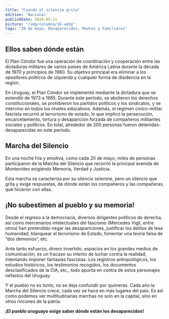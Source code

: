 ```yaml
---
title: "Cuando el silencio grita"
edition: 'Nacional'
publishDate: 2024-05-21
picture: "/img/columna/16.webp"
tags: "20 de mayo, Desaparecidos, Madres y Familiares"
---
```

## Ellos saben dónde están

El Plan Cóndor fue una operación de coordinación y cooperación entre las dictaduras militares de varios países de América Latina durante la década de 1970 y principios de 1980. Su objetivo principal era eliminar a los opositores políticos de izquierda y cualquier forma de disidencia en la región.

En Uruguay, el Plan Cóndor se implementó mediante la dictadura que se extendió de 1973 a 1985. Durante este período, se abolieron los derechos constitucionales, se prohibieron los partidos políticos y los sindicatos, y se intervino en todos los niveles educativos. Además, el régimen cívico-militar fascista recurrió al terrorismo de estado, lo que implicó la persecución, encarcelamiento, tortura y desaparición forzada de compañeros militantes sociales y políticos. En total, alrededor de 200 personas fueron detenidas-desaparecidas en este periodo.


## Marcha del Silencio

En una noche fría y emotiva, como cada 20 de mayo, miles de personas participaron de la Marcha del Silencio que recorrió la principal avenida de Montevideo exigiendo Memoria, Verdad y Justicia.

Esta marcha se caracteriza por su silencio solemne, pero un silencio que grita y exige respuestas, de dónde están los compañeros y las compañeras, qué hicieron con ellas.


## ¡No subestimen al pueblo y su memoria!

Desde el regreso a la democracia, diversos dirigentes políticos de derecha, así como mercenarios intelectuales del fascismo (Mercedes Vigil, entre otros) han pretendido negar las desapariciones, justificar los delitos de lesa humanidad, blanquear el terrorismo de Estado, fomentar una teoría falsa de “dos demonios”, etc.

Ante tanto esfuerzo, dinero invertido, espacios en los grandes medios de comunicación, es un fracaso su intento de luchar contra la realidad, intentando imponer fantasías fascistas. Los registros antropológicos, los estudios históricos, los testimonios recogidos, los documentos desclasificados de la CIA, etc., todo apunta en contra de estos personajes nefastos del Uruguay.

Y el pueblo no es tonto, no se deja confundir por quimeras. Cada año la Marcha del Silencio crece, cada vez se hace en más lugares del país. Es así como podemos ver multitudinarias marchas no solo en la capital, sino en otros rincones de la patria.

**¡El pueblo uruguayo exige saber dónde están los desaparecidos!**